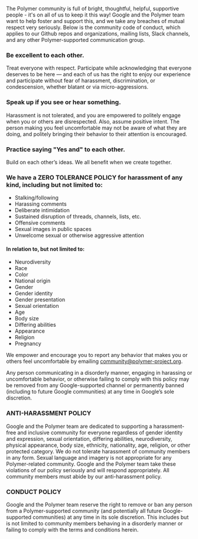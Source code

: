 The Polymer community is full of bright, thoughtful, helpful, supportive people - it's on all of us to keep it this way! Google and the Polymer team want to help foster and support this, and we take any breaches of mutual respect very seriously. Below is the community code of conduct, which applies to our Github repos and organizations, mailing lists, Slack channels, and any other Polymer-supported communication group.

### Be excellent to each other.

Treat everyone with respect. Participate while acknowledging that everyone deserves to be here — and each of us has the right to enjoy our experience and participate without fear of harassment, discrimination, or condescension, whether blatant or via micro-aggressions.

### Speak up if you see or hear something.

Harassment is not tolerated, and you are empowered to politely engage when you or others are disrespected. Also, assume positive intent. The person making you feel uncomfortable may not be aware of what they are doing, and politely bringing their behavior to their attention is encouraged.

### Practice saying "Yes and" to each other.

Build on each other’s ideas. We all benefit when we create together.

### We have a ZERO TOLERANCE POLICY for harassment of any kind, including but not limited to:

- Stalking/following
- Harassing comments
- Deliberate intimidation
- Sustained disruption of threads, channels, lists, etc.
- Offensive comments
- Sexual images in public spaces
- Unwelcome sexual or otherwise aggressive attention

#### In relation to, but not limited to:

- Neurodiversity
- Race
- Color
- National origin
- Gender
- Gender identity
- Gender presentation
- Sexual orientation
- Age
- Body size
- Differing abilities
- Appearance
- Religion
- Pregnancy

We empower and encourage you to report any behavior that makes you or others feel uncomfortable by emailing community@polymer-project.org.

Any person communicating in a disorderly manner, engaging in harassing or uncomfortable behavior, or otherwise failing to comply with this policy may be removed from any Google-supported channel or permanently banned (including to future Google communities) at any time in Google’s sole discretion.

### ANTI-HARASSMENT POLICY

Google and the Polymer team are dedicated to supporting a harassment-free and inclusive community for everyone regardless of gender identity and expression, sexual orientation, differing abilities, neurodiversity, physical appearance, body size, ethnicity, nationality, age, religion, or other protected category. We do not tolerate harassment of community members in any form. Sexual language and imagery is not appropriate for any Polymer-related community. Google and the Polymer team take these violations of our policy seriously and will respond appropriately. All community members must abide by our anti-harassment policy.

### CONDUCT POLICY

Google and the Polymer team reserve the right to remove or ban any person from a Polymer-supported community (and potentially all future Google-supported communities) at any time in its sole discretion. This includes but is not limited to community members behaving in a disorderly manner or failing to comply with the terms and conditions herein.

